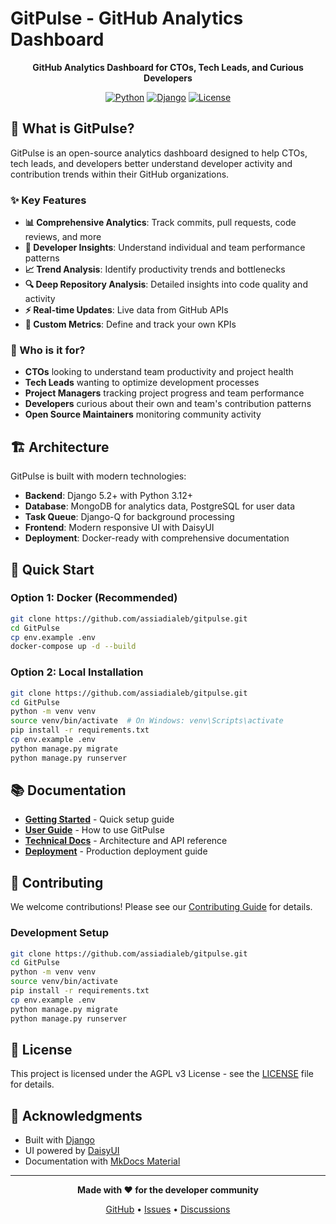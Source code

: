 # GitPulse - GitHub Analytics Dashboard

<div align="center">

**GitHub Analytics Dashboard for CTOs, Tech Leads, and Curious Developers**

[![Python](https://img.shields.io/badge/Python-3.12+-blue.svg)](https://python.org)
[![Django](https://img.shields.io/badge/Django-5.2+-blue.svg)](https://djangoproject.com)
[![License](https://img.shields.io/badge/License-AGPL%20v3-blue.svg)](https://www.gnu.org/licenses/agpl-3.0.en.html)

</div>

## 🚀 What is GitPulse?

GitPulse is an open-source analytics dashboard designed to help CTOs, tech leads, and developers better understand developer activity and contribution trends within their GitHub organizations.

### ✨ Key Features

- **📊 Comprehensive Analytics**: Track commits, pull requests, code reviews, and more
- **👥 Developer Insights**: Understand individual and team performance patterns
- **📈 Trend Analysis**: Identify productivity trends and bottlenecks
- **🔍 Deep Repository Analysis**: Detailed insights into code quality and activity
- **⚡ Real-time Updates**: Live data from GitHub APIs
- **🎯 Custom Metrics**: Define and track your own KPIs

### 🎯 Who is it for?

- **CTOs** looking to understand team productivity and project health
- **Tech Leads** wanting to optimize development processes
- **Project Managers** tracking project progress and team performance
- **Developers** curious about their own and team's contribution patterns
- **Open Source Maintainers** monitoring community activity

## 🏗️ Architecture

GitPulse is built with modern technologies:

- **Backend**: Django 5.2+ with Python 3.12+
- **Database**: MongoDB for analytics data, PostgreSQL for user data
- **Task Queue**: Django-Q for background processing
- **Frontend**: Modern responsive UI with DaisyUI
- **Deployment**: Docker-ready with comprehensive documentation

## 🚀 Quick Start

### Option 1: Docker (Recommended)

```bash
git clone https://github.com/assiadialeb/gitpulse.git
cd GitPulse
cp env.example .env
docker-compose up -d --build
```

### Option 2: Local Installation

```bash
git clone https://github.com/assiadialeb/gitpulse.git
cd GitPulse
python -m venv venv
source venv/bin/activate  # On Windows: venv\Scripts\activate
pip install -r requirements.txt
cp env.example .env
python manage.py migrate
python manage.py runserver
```

## 📚 Documentation

- **[Getting Started](getting-started/quick-start.md)** - Quick setup guide
- **[User Guide](user-guide/overview.md)** - How to use GitPulse
- **[Technical Docs](technical/architecture.md)** - Architecture and API reference
- **[Deployment](deployment/docker.md)** - Production deployment guide

## 🤝 Contributing

We welcome contributions! Please see our [Contributing Guide](CONTRIBUTING.md) for details.

### Development Setup

```bash
git clone https://github.com/assiadialeb/gitpulse.git
cd GitPulse
python -m venv venv
source venv/bin/activate
pip install -r requirements.txt
cp env.example .env
python manage.py migrate
python manage.py runserver
```

## 📄 License

This project is licensed under the AGPL v3 License - see the [LICENSE](LICENSE) file for details.

## 🙏 Acknowledgments

- Built with [Django](https://djangoproject.com)
- UI powered by [DaisyUI](https://daisyui.com)
- Documentation with [MkDocs Material](https://squidfunk.github.io/mkdocs-material/)

---

<div align="center">

**Made with ❤️ for the developer community**

[GitHub](https://github.com/assiadialeb/gitpulse) • [Issues](https://github.com/assiadialeb/gitpulse/issues) • [Discussions](https://github.com/assiadialeb/gitpulse/discussions)

</div> 